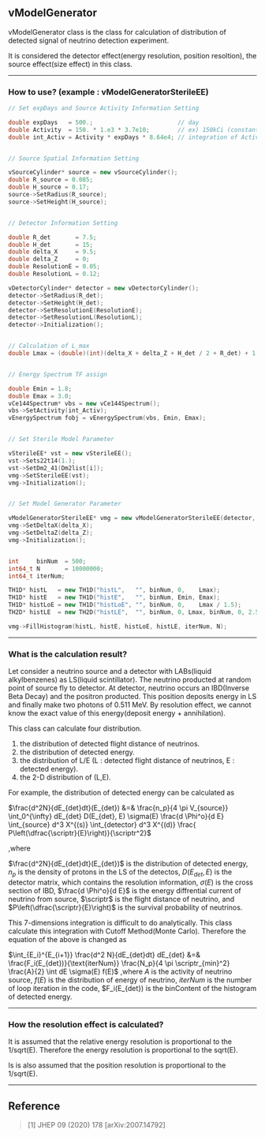 ## vModelGenerator

vModelGenerator class is the class for calculation of distribution of detected signal of neutrino detection experiment.

It is considered the detector effect(energy resolution, position resoltion), the source effect(size effect) in this class.


--------------------

### How to use? (example : vModelGeneratorSterileEE)

``` C++
// Set expDays and Source Activity Information Setting

double expDays   = 500.;                        // day
double Activity  = 150. * 1.e3 * 3.7e10;        // ex) 150kCi (constant)
double int_Activ = Activity * expDays * 8.64e4; // integration of Activity


// Source Spatial Information Setting

vSourceCylinder* source = new vSourceCylinder();
double R_source = 0.085;
double H_source = 0.17;
source->SetRadius(R_source);
source->SetHeight(H_source);


// Detector Information Setting

double R_det       = 7.5;
double H_det       = 15;
double delta_X     = 9.5;
double delta_Z     = 0;
double ResolutionE = 0.05;
double ResolutionL = 0.12;

vDetectorCylinder* detector = new vDetectorCylinder();
detector->SetRadius(R_det);
detector->SetHeight(H_det);
detector->SetResolutionE(ResolutionE);
detector->SetResolutionL(ResolutionL);
detector->Initialization();


// Calculation of L_max
double Lmax = (double)(int)(delta_X + delta_Z + H_det / 2 + R_det) + 1.;


// Energy Spectrum TF assign

double Emin = 1.8;
double Emax = 3.0;
vCe144Spectrum* vbs = new vCe144Spectrum();
vbs->SetActivity(int_Activ);
vEnergySpectrum fobj = vEnergySpectrum(vbs, Emin, Emax);


// Set Sterile Model Parameter

vSterileEE* vst = new vSterileEE();
vst->Sets22t14(1.);
vst->SetDm2_41(Dm2list[i]);
vmg->SetSterileEE(vst);
vmg->Initialization();


// Set Model Generator Parameter

vModelGeneratorSterileEE* vmg = new vModelGeneratorSterileEE(detector, source, fobj);
vmg->SetDeltaX(delta_X);
vmg->SetDeltaZ(delta_Z);
vmg->Initialization();


int     binNum  = 500;
int64_t N       = 10000000;
int64_t iterNum;

TH1D* histL   = new TH1D("histL",   "", binNum, 0,    Lmax);
TH1D* histE   = new TH1D("histE",   "", binNum, Emin, Emax);
TH1D* histLoE = new TH1D("histLoE", "", binNum, 0,    Lmax / 1.5);
TH2D* histLE  = new TH2D("histLE",  "", binNum, 0, Lmax, binNum, 0, 2.5);

vmg->FillHistogram(histL, histE, histLoE, histLE, iterNum, N);

```


--------------------

### What is the calculation result?

Let consider a neutrino source and a detector with LABs(liquid alkylbenzenes) as LS(liquid scintillator).
The neutrino producted at random point of source fly to detector.
At detector, neutrino occurs an IBD(Inverse Beta Decay) and the positron producted.
This position deposits energy in LS and finally make two photons of 0.511 MeV.
By resolution effect, we cannot know the exact value of this energy(deposit energy + annihilation).

This class can calculate four distribution.
1. the distribution of detected flight distance of neutrinos.
2. the distribution of detected energy.
3. the distribution of L/E (L : detected flight distance of neutrinos, E : detected energy).
4. the 2-D distribution of (L,E).

For example, the distribution of detected energy can be calculated as

$\frac{d^2N}{dE_{det}dt}(E_{det}) &=& \frac{n_p}{4 \pi V_{source}} \int_0^{\infty} dE_{det} D(E_{det}, E) \sigma(E) \frac{d \Phi^o}{d E} \int_{source} d^3 X^{(s)} \int_{detector} d^3 X^{(d)} \frac{ P\left(\dfrac{\scriptr}{E}\right)}{\scriptr^2}$

,where

$\frac{d^2N}{dE_{det}dt}(E_{det})$ is the distribution of detected energy,
$n_p$ is the density of protons in the LS of the detectos,
$D(E_{det}, E)$ is the detector matrix, which contains the resolution information,
$\sigma(E)$ is the cross section of IBD,
$\frac{d \Phi^o}{d E}$ is the energy diffrential current of neutrino from source,
$\scriptr$ is the flight distance of neutrino, and
$P\left(\dfrac{\scriptr}{E}\right)$ is the survival probability of neutrinos.

This 7-dimensions integration is difficult to do analytically.
This class calculate this integration with Cutoff Method(Monte Carlo).
Therefore the equation of the above is changed as

$\int_{E_i}^{E_{i+1}} \frac{d^2 N}{dE_{det}dt} dE_{det} 
&=& \frac{F_i(E_{det})}{\text{iterNum}} \frac{N_p}{4 \pi \scriptr_{min}^2} \frac{A}{2} \int dE \sigma(E) f(E)$
,where
$A$ is the activity of neutrino source,
$f(E)$ is the distribution of energy of neutrino,
$iterNum$ is the number of loop iteration in the code,
$F_i(E_{det}) is the binContent of the histogram of detected energy.


--------------------

### How the resolution effect is calculated?

It is assumed that the relative energy resolution is proportional to the 1/sqrt(E).
Therefore the energy resolution is proportional to the sqrt(E).

Is is also assumed that the position resolution is proportional to the 1/sqrt(E).


--------------------
## Reference
>[1] JHEP 09 (2020) 178 [arXiv:2007.14792]
